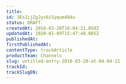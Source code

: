 ```yaml
---
title: 
id: 3Es2ijZgJys6iSyqum404u
status: DRAFT
createdAt: 2018-03-20T16:04:21.858Z
updatedAt: 2020-01-09T15:47:48.085Z
publishedAt: 
firstPublishedAt: 
contentType: trackArticle
productTeam: Channels
slug: untitled-entry-2018-03-20-at-04-04-21
trackId: 
trackSlugEN: 
---
```



